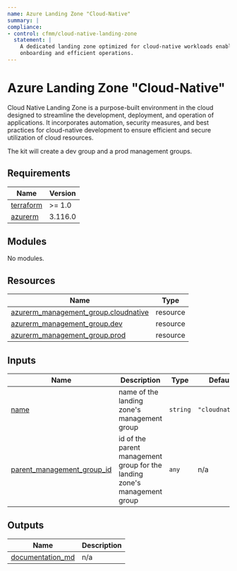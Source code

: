 ```yaml
---
name: Azure Landing Zone "Cloud-Native"
summary: |
compliance:
- control: cfmm/cloud-native-landing-zone
  statement: |
    A dedicated landing zone optimized for cloud-native workloads enables quick
    onboarding and efficient operations.
---
```


# Azure Landing Zone "Cloud-Native"

 Cloud Native Landing Zone is a purpose-built environment in the cloud designed to streamline the development, deployment,
 and operation of applications. It incorporates automation, security measures, and best practices for cloud-native development
 to ensure efficient and secure utilization of cloud resources.

The kit will create a dev group and a prod management groups.

<!-- BEGIN_TF_DOCS -->
## Requirements

| Name | Version |
|------|---------|
| <a name="requirement_terraform"></a> [terraform](#requirement\_terraform) | >= 1.0 |
| <a name="requirement_azurerm"></a> [azurerm](#requirement\_azurerm) | 3.116.0 |

## Modules

No modules.

## Resources

| Name | Type |
|------|------|
| [azurerm_management_group.cloudnative](https://registry.terraform.io/providers/hashicorp/azurerm/3.116.0/docs/resources/management_group) | resource |
| [azurerm_management_group.dev](https://registry.terraform.io/providers/hashicorp/azurerm/3.116.0/docs/resources/management_group) | resource |
| [azurerm_management_group.prod](https://registry.terraform.io/providers/hashicorp/azurerm/3.116.0/docs/resources/management_group) | resource |

## Inputs

| Name | Description | Type | Default | Required |
|------|-------------|------|---------|:--------:|
| <a name="input_name"></a> [name](#input\_name) | name of the landing zone's management group | `string` | `"cloudnative"` | no |
| <a name="input_parent_management_group_id"></a> [parent\_management\_group\_id](#input\_parent\_management\_group\_id) | id of the parent management group for the landing zone's management group | `any` | n/a | yes |

## Outputs

| Name | Description |
|------|-------------|
| <a name="output_documentation_md"></a> [documentation\_md](#output\_documentation\_md) | n/a |
<!-- END_TF_DOCS -->
